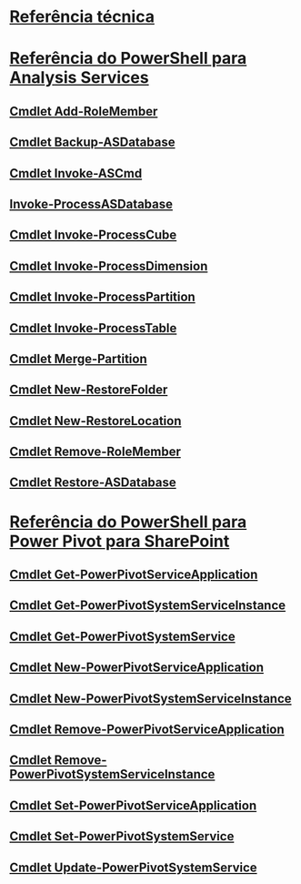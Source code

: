 # [Referência técnica](technical-reference-ssas.md)  
# [Referência do PowerShell para Analysis Services](analysis-services-powershell-reference.md)  
## [Cmdlet Add-RoleMember](add-rolemember-cmdlet.md)  
## [Cmdlet Backup-ASDatabase](backup-asdatabase-cmdlet.md)  
## [Cmdlet Invoke-ASCmd](invoke-ascmd-cmdlet.md)  
## [Invoke-ProcessASDatabase](invoke-processasdatabase.md)  
## [Cmdlet Invoke-ProcessCube](invoke-processcube-cmdlet.md)  
## [Cmdlet Invoke-ProcessDimension](invoke-processdimension-cmdlet.md)  
## [Cmdlet Invoke-ProcessPartition](invoke-processpartition-cmdlet.md)  
## [Cmdlet Invoke-ProcessTable](invoke-processtable-cmdlet.md)  
## [Cmdlet Merge-Partition](merge-partition-cmdlet.md)  
## [Cmdlet New-RestoreFolder](new-restorefolder-cmdlet.md)  
## [Cmdlet New-RestoreLocation](new-restorelocation-cmdlet.md)  
## [Cmdlet Remove-RoleMember](remove-rolemember-cmdlet.md)  
## [Cmdlet Restore-ASDatabase](restore-asdatabase-cmdlet.md)  
# [Referência do PowerShell para Power Pivot para SharePoint](powershell-reference-for-power-pivot-for-sharepoint.md)  
## [Cmdlet Get-PowerPivotServiceApplication](get-powerpivotserviceapplication-cmdlet.md)  
## [Cmdlet Get-PowerPivotSystemServiceInstance](get-powerpivotsystemserviceinstance-cmdlet.md)  
## [Cmdlet Get-PowerPivotSystemService](get-powerpivotsystemservice-cmdlet.md)  
## [Cmdlet New-PowerPivotServiceApplication](new-powerpivotserviceapplication-cmdlet.md)  
## [Cmdlet New-PowerPivotSystemServiceInstance](new-powerpivotsystemserviceinstance-cmdlet.md)  
## [Cmdlet Remove-PowerPivotServiceApplication](remove-powerpivotserviceapplication-cmdlet.md)  
## [Cmdlet Remove-PowerPivotSystemServiceInstance](remove-powerpivotsystemserviceinstance-cmdlet.md)  
## [Cmdlet Set-PowerPivotServiceApplication](set-powerpivotserviceapplication-cmdlet.md)  
## [Cmdlet Set-PowerPivotSystemService](set-powerpivotsystemservice-cmdlet.md)  
## [Cmdlet Update-PowerPivotSystemService](update-powerpivotsystemservice-cmdlet.md)  
